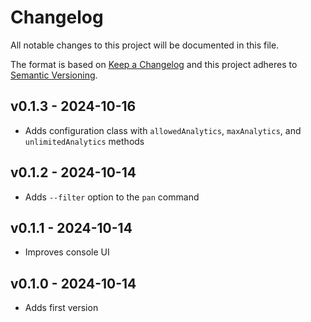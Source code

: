 # Changelog

All notable changes to this project will be documented in this file.

The format is based on [Keep a Changelog](http://keepachangelog.com/)
and this project adheres to [Semantic Versioning](http://semver.org/).

## v0.1.3 - 2024-10-16

-   Adds configuration class with `allowedAnalytics`, `maxAnalytics`, and `unlimitedAnalytics` methods

## v0.1.2 - 2024-10-14

-   Adds `--filter` option to the `pan` command

## v0.1.1 - 2024-10-14

-   Improves console UI

## v0.1.0 - 2024-10-14

-   Adds first version
